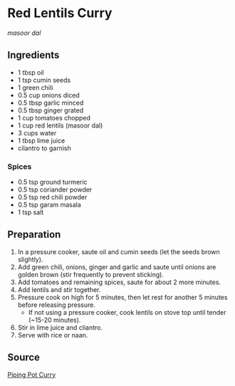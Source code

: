# Red Lentils Curry
_masoor dal_

## Ingredients

- 1 tbsp oil
- 1 tsp cumin seeds
- 1 green chili
- 0.5 cup onions diced
- 0.5 tbsp garlic minced
- 0.5 tbsp ginger grated
- 1 cup tomatoes chopped
- 1 cup red lentils (masoor dal)
- 3 cups water
- 1 tbsp lime juice
- cilantro to garnish

### Spices
- 0.5 tsp ground turmeric
- 0.5 tsp coriander powder
- 0.5 tsp red chili powder
- 0.5 tsp garam masala
- 1 tsp salt

## Preparation
1. In a pressure cooker, saute oil and cumin seeds (let the seeds brown slightly).
2. Add green chili, onions, ginger and garlic and saute until onions are golden brown (stir frequently to prevent sticking).
3. Add tomatoes and remaining spices, saute for about 2 more minutes.
4. Add lentils and stir together.
5. Pressure cook on high for 5 minutes, then let rest for another 5 minutes before releasing pressure.
    - If not using a pressure cooker, cook lentils on stove top until tender (~15-20 minutes).
6. Stir in lime juice and cliantro.
7. Serve with rice or naan.

## Source
[Piping Pot Curry](https://pipingpotcurry.com/red-lentil-masoor-dal-instant-pot/)
